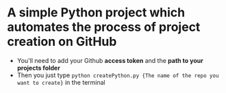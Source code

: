 # A simple Python project which automates the process of project creation on GitHub
+ You'll need to add your Github **access token** and the **path to your projects folder**
+ Then you just type `python createPython.py {The name of the repo you want to create}` in the terminal
